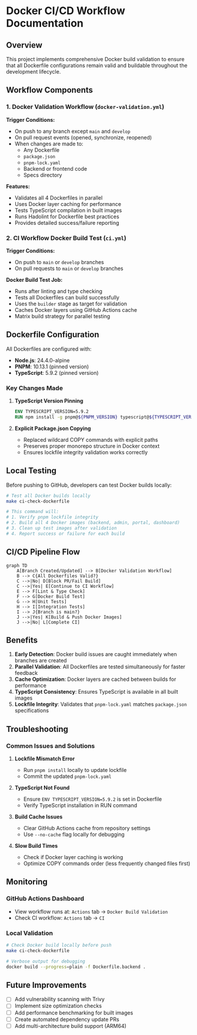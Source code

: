 # Docker CI/CD Workflow Documentation

## Overview

This project implements comprehensive Docker build validation to ensure that all Dockerfile configurations remain valid and buildable throughout the development lifecycle.

## Workflow Components

### 1. Docker Validation Workflow (`docker-validation.yml`)

**Trigger Conditions:**
- On push to any branch except `main` and `develop`
- On pull request events (opened, synchronize, reopened)
- When changes are made to:
  - Any Dockerfile
  - `package.json`
  - `pnpm-lock.yaml`
  - Backend or frontend code
  - Specs directory

**Features:**
- Validates all 4 Dockerfiles in parallel
- Uses Docker layer caching for performance
- Tests TypeScript compilation in built images
- Runs Hadolint for Dockerfile best practices
- Provides detailed success/failure reporting

### 2. CI Workflow Docker Build Test (`ci.yml`)

**Trigger Conditions:**
- On push to `main` or `develop` branches
- On pull requests to `main` or `develop` branches

**Docker Build Test Job:**
- Runs after linting and type checking
- Tests all Dockerfiles can build successfully
- Uses the `builder` stage as target for validation
- Caches Docker layers using GitHub Actions cache
- Matrix build strategy for parallel testing

## Dockerfile Configuration

All Dockerfiles are configured with:
- **Node.js**: 24.4.0-alpine
- **PNPM**: 10.13.1 (pinned version)
- **TypeScript**: 5.9.2 (pinned version)

### Key Changes Made

1. **TypeScript Version Pinning**
   ```dockerfile
   ENV TYPESCRIPT_VERSION=5.9.2
   RUN npm install -g pnpm@${PNPM_VERSION} typescript@${TYPESCRIPT_VERSION}
   ```

2. **Explicit Package.json Copying**
   - Replaced wildcard COPY commands with explicit paths
   - Preserves proper monorepo structure in Docker context
   - Ensures lockfile integrity validation works correctly

## Local Testing

Before pushing to GitHub, developers can test Docker builds locally:

```bash
# Test all Docker builds locally
make ci-check-dockerfile

# This command will:
# 1. Verify pnpm lockfile integrity
# 2. Build all 4 Docker images (backend, admin, portal, dashboard)
# 3. Clean up test images after validation
# 4. Report success or failure for each build
```

## CI/CD Pipeline Flow

```mermaid
graph TD
    A[Branch Created/Updated] --> B[Docker Validation Workflow]
    B --> C{All Dockerfiles Valid?}
    C -->|No| D[Block PR/Fail Build]
    C -->|Yes| E[Continue to CI Workflow]
    E --> F[Lint & Type Check]
    F --> G[Docker Build Test]
    G --> H[Unit Tests]
    H --> I[Integration Tests]
    I --> J{Branch is main?}
    J -->|Yes| K[Build & Push Docker Images]
    J -->|No| L[Complete CI]
```

## Benefits

1. **Early Detection**: Docker build issues are caught immediately when branches are created
2. **Parallel Validation**: All Dockerfiles are tested simultaneously for faster feedback
3. **Cache Optimization**: Docker layers are cached between builds for performance
4. **TypeScript Consistency**: Ensures TypeScript is available in all built images
5. **Lockfile Integrity**: Validates that `pnpm-lock.yaml` matches `package.json` specifications

## Troubleshooting

### Common Issues and Solutions

1. **Lockfile Mismatch Error**
   - Run `pnpm install` locally to update lockfile
   - Commit the updated `pnpm-lock.yaml`

2. **TypeScript Not Found**
   - Ensure `ENV TYPESCRIPT_VERSION=5.9.2` is set in Dockerfile
   - Verify TypeScript installation in RUN command

3. **Build Cache Issues**
   - Clear GitHub Actions cache from repository settings
   - Use `--no-cache` flag locally for debugging

4. **Slow Build Times**
   - Check if Docker layer caching is working
   - Optimize COPY commands order (less frequently changed files first)

## Monitoring

### GitHub Actions Dashboard
- View workflow runs at: `Actions` tab → `Docker Build Validation`
- Check CI workflow: `Actions` tab → `CI`

### Local Validation
```bash
# Check Docker build locally before push
make ci-check-dockerfile

# Verbose output for debugging
docker build --progress=plain -f Dockerfile.backend .
```

## Future Improvements

- [ ] Add vulnerability scanning with Trivy
- [ ] Implement size optimization checks
- [ ] Add performance benchmarking for built images
- [ ] Create automated dependency update PRs
- [ ] Add multi-architecture build support (ARM64)